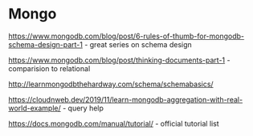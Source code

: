 # Mongo

https://www.mongodb.com/blog/post/6-rules-of-thumb-for-mongodb-schema-design-part-1 - great series on schema design

https://www.mongodb.com/blog/post/thinking-documents-part-1 - comparision to relational

http://learnmongodbthehardway.com/schema/schemabasics/

https://cloudnweb.dev/2019/11/learn-mongodb-aggregation-with-real-world-example/ - query help

https://docs.mongodb.com/manual/tutorial/ - official tutorial list
